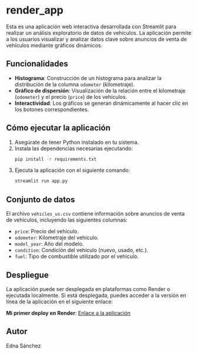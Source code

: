 # render_app

Esta es una aplicación web interactiva desarrollada con Streamlit para realizar un análisis exploratorio de datos de vehículos. La aplicación permite a los usuarios visualizar y analizar datos clave sobre anuncios de venta de vehículos mediante gráficos dinámicos.

## Funcionalidades

- **Histograma**: Construcción de un histograma para analizar la distribución de la columna `odometer` (kilometraje).
- **Gráfico de dispersión**: Visualización de la relación entre el kilometraje (`odometer`) y el precio (`price`) de los vehículos.
- **Interactividad**: Los gráficos se generan dinámicamente al hacer clic en los botones correspondientes.

## Cómo ejecutar la aplicación

1. Asegúrate de tener Python instalado en tu sistema.
2. Instala las dependencias necesarias ejecutando:
   ```bash
   pip install -r requirements.txt
   ```
3. Ejecuta la aplicación con el siguiente comando:
   ```bash
   streamlit run app.py
   ```

## Conjunto de datos

El archivo `vehicles_us.csv` contiene información sobre anuncios de venta de vehículos, incluyendo las siguientes columnas:
- `price`: Precio del vehículo.
- `odometer`: Kilometraje del vehículo.
- `model_year`: Año del modelo.
- `condition`: Condición del vehículo (nuevo, usado, etc.).
- `fuel`: Tipo de combustible utilizado por el vehículo.

## Despliegue

La aplicación puede ser desplegada en plataformas como Render o ejecutada localmente. Si está desplegada, puedes acceder a la versión en línea de la aplicación en el siguiente enlace:

**Mi primer deploy en Render**: [Enlace a la aplicación](https://render-app-xsd5.onrender.com)

## Autor

Edna Sánchez